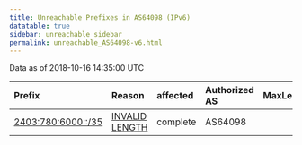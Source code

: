 ```yaml
---
title: Unreachable Prefixes in AS64098 (IPv6)
datatable: true
sidebar: unreachable_sidebar
permalink: unreachable_AS64098-v6.html
---
```


Data as of 2018-10-16 14:35:00 UTC


<div class="datatable-begin"></div>

| Prefix                                                         | Reason                                                                                                       | affected   | Authorized AS   |   MaxLength | Anchor                                       |   unreachable /48s |
|:---------------------------------------------------------------|:-------------------------------------------------------------------------------------------------------------|:-----------|:----------------|------------:|:---------------------------------------------|-------------------:|
| [2403:780:6000::/35](https://stat.ripe.net/2403:780:6000::/35) | [INVALID LENGTH](https://rpki-validator.ripe.net/announcement-preview?asn=AS64098&prefix=2403:780:6000::/35) | complete   | AS64098         |          32 | [APNIC](unreachable_APNIC_RPKI_Root-v6.html) |               8192 |

<div class="datatable-end"></div>